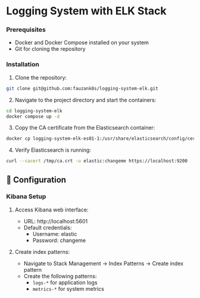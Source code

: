 # Logging System with ELK Stack

### Prerequisites

- Docker and Docker Compose installed on your system
- Git for cloning the repository

### Installation

1. Clone the repository:
```bash
git clone git@github.com:fauzank8s/logging-system-elk.git
```

2. Navigate to the project directory and start the containers:
```bash
cd logging-system-elk
docker compose up -d
```

3. Copy the CA certificate from the Elasticsearch container:
```bash
docker cp logging-system-elk-es01-1:/usr/share/elasticsearch/config/certs/ca/ca.crt /tmp/.
```

4. Verify Elasticsearch is running:
```bash
curl --cacert /tmp/ca.crt -u elastic:changeme https://localhost:9200
```

## 🔧 Configuration

### Kibana Setup

1. Access Kibana web interface:
   - URL: http://localhost:5601
   - Default credentials:
     - Username: elastic
     - Password: changeme

2. Create index patterns:
   - Navigate to Stack Management → Index Patterns → Create index pattern
   - Create the following patterns:
     - `logs-*` for application logs
     - `metrics-*` for system metrics
